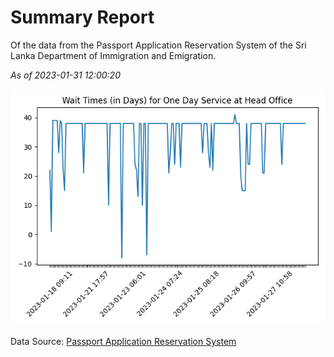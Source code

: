 # Summary Report

Of the data from the Passport Application Reservation System of the Sri Lanka Department of Immigration and Emigration.

*As of 2023-01-31 12:00:20*

![Wait Time Chart](summary.wait_time_chart.png)

Data Source: [Passport Application Reservation System](https://eservices.immigration.gov.lk:8443/appointment/pages/reservationApplication.xhtml)